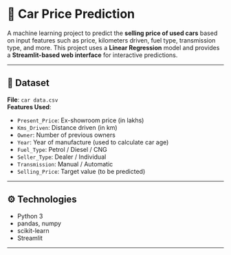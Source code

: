 # 🚗 Car Price Prediction

A machine learning project to predict the **selling price of used cars** based on input features such as price, kilometers driven, fuel type, transmission type, and more. This project uses a **Linear Regression** model and provides a **Streamlit-based web interface** for interactive predictions.

---

## 📂 Dataset

**File**: `car data.csv`  
**Features Used**:
- `Present_Price`: Ex-showroom price (in lakhs)
- `Kms_Driven`: Distance driven (in km)
- `Owner`: Number of previous owners
- `Year`: Year of manufacture (used to calculate car age)
- `Fuel_Type`: Petrol / Diesel / CNG
- `Seller_Type`: Dealer / Individual
- `Transmission`: Manual / Automatic
- `Selling_Price`: Target value (to be predicted)

---

## ⚙️ Technologies

- Python 3
- pandas, numpy
- scikit-learn
- Streamlit

---


